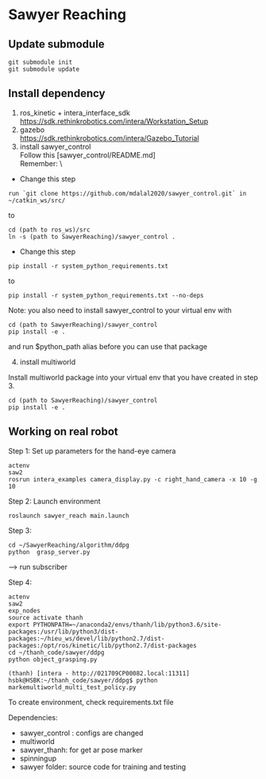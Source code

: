 # Sawyer Reaching 

## Update submodule
```
git submodule init
git submodule update
```
## Install dependency 
1. ros_kinetic + intera_interface_sdk \
https://sdk.rethinkrobotics.com/intera/Workstation_Setup
2. gazebo \
https://sdk.rethinkrobotics.com/intera/Gazebo_Tutorial
3. install sawyer_control \
Follow this [sawyer_control/README.md] \
Remember: \

* Change this step 
```
run `git clone https://github.com/mdalal2020/sawyer_control.git` in ~/catkin_ws/src/
```
to
```
cd (path to ros_ws)/src
ln -s (path to SawyerReaching)/sawyer_control .
```
* Change this step
```
pip install -r system_python_requirements.txt
```
to
```
pip install -r system_python_requirements.txt --no-deps
```

Note: you also need to install sawyer_control to your virtual env with 
```
cd (path to SawyerReaching)/sawyer_control
pip install -e .
```
and run $python_path alias before you can use that package 

4. install multiworld 

Install multiworld package into your virtual env that you have created in step 3.
```
cd (path to SawyerReaching)/sawyer_control
pip install -e .
```
 

## Working on real robot

Step 1: 
Set up parameters for the hand-eye camera
```
actenv
saw2
rosrun intera_examples camera_display.py -c right_hand_camera -x 10 -g 10
```

Step 2:
Launch environment
```
roslaunch sawyer_reach main.launch
```

Step 3:
```
cd ~/SawyerReaching/algorithm/ddpg
python  grasp_server.py
```
--> run subscriber

Step 4:
```
actenv
saw2
exp_nodes
source activate thanh
export PYTHONPATH=~/anaconda2/envs/thanh/lib/python3.6/site-packages:/usr/lib/python3/dist-packages:~/hieu_ws/devel/lib/python2.7/dist-packages:/opt/ros/kinetic/lib/python2.7/dist-packages
cd ~/thanh_code/sawyer/ddpg
python object_grasping.py
```

```
(thanh) [intera - http://021709CP00082.local:11311] hsbk@HSBK:~/thanh_code/sawyer/ddpg$ python markemultiworld_multi_test_policy.py
```

To create environment, check requirements.txt file

Dependencies:

- sawyer_control : configs are changed
- multiworld
- sawyer_thanh: for get ar pose marker
- spinningup
- sawyer folder: source code for training and testing